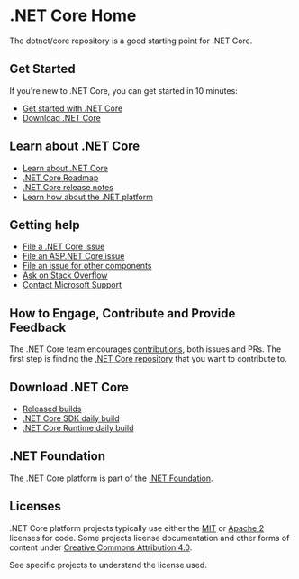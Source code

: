 ﻿# .NET Core Home

The dotnet/core repository is a good starting point for .NET Core. 

## Get Started

If you're new to .NET Core, you can get started in 10 minutes: 

- [Get started with .NET Core](https://www.microsoft.com/net/core)
- [Download .NET Core](https://github.com/dotnet/core/blob/master/release-notes/download-archive.md)

## Learn about .NET Core 

- [Learn about .NET Core](https://docs.microsoft.com/dotnet/core)
- [.NET Core Roadmap](https://github.com/dotnet/core/blob/master/roadmap.md)
- [.NET Core release notes](https://github.com/dotnet/core/blob/master/release-notes/README.md)
- [Learn how about the .NET platform](https://docs.microsoft.com/dotnet/standard/)

## Getting help

- [File a .NET Core issue](https://github.com/dotnet/core/issues)
- [File an ASP.NET Core issue](https://github.com/aspnet/home/issues)
- [File an issue for other components](Documentation/core-repos.md)
- [Ask on Stack Overflow](https://stackoverflow.com/questions/ask)
- [Contact Microsoft Support](https://support.microsoft.com/contactus/)

## How to Engage, Contribute and Provide Feedback

The .NET Core team encourages [contributions](https://github.com/dotnet/coreclr/blob/master/Documentation/project-docs/contributing.md), both issues and PRs. The first step is finding the [.NET Core repository](Documentation/core-repos.md) that you want to contribute to.

## Download .NET Core

- [Released builds](https://github.com/dotnet/core/blob/master/release-notes/download-archive.md)
- [.NET Core SDK daily build](https://github.com/dotnet/cli/blob/master/README.md#installers-and-binaries)
- [.NET Core Runtime daily build](https://github.com/dotnet/core-setup/blob/master/README.md#daily-builds)

## .NET Foundation

The .NET Core platform is part of the [.NET Foundation](http://www.dotnetfoundation.org).

## Licenses

.NET Core platform projects typically use either the [MIT](LICENSE.TXT) or
[Apache 2](http://www.apache.org/licenses/LICENSE-2.0) licenses for code.
Some projects license documentation and other forms of content under
[Creative Commons Attribution 4.0](http://creativecommons.org/licenses/by/4.0/).

See specific projects to understand the license used.

